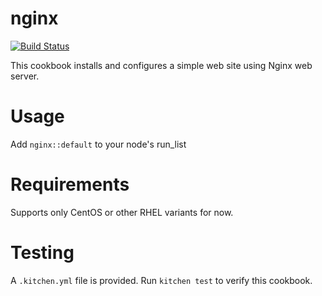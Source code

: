 # nginx

[![Build Status](https://travis-ci.org/vrudraiah/nginx.svg?branch=master)](https://travis-ci.org/vrudraiah/nginx)

This cookbook installs and configures a simple web site using Nginx web server.


Usage
=====
Add `nginx::default` to your node's run_list


Requirements
============
Supports only CentOS or other RHEL variants for now.


Testing
=======
A `.kitchen.yml` file is provided. Run `kitchen test` to verify this cookbook.
